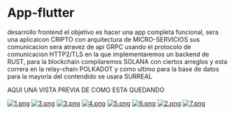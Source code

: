 # App-flutter


desarrollo frontend el objetivo es hacer una app completa funcional, sera una aplicaicon CRIPTO con arquitectura de MICRO-SERVICIOS sus comunicacion sera atravez de api GRPC usando el protocolo de comunicacion HTTP2/TLS en la que implementaremos un backend de RUST, para la blockchain compilaremos SOLANA con ciertos arreglos y esta correra en la relay-chain POLKADOT y como ultimo para la base de datos para la mayoria del contendido se usara SURREAL 

AQUI UNA VISTA PREVIA DE COMO ESTA QUEDANDO 

[![1.png](https://i.postimg.cc/1t3Md83r/1.png)](https://postimg.cc/PL0mprZC)
[![3.png](https://i.postimg.cc/L6cCs4xm/3.png)](https://postimg.cc/tYztSb0c)
[![3.png](https://i.postimg.cc/L6cCs4xm/3.png)](https://postimg.cc/tYztSb0c)
[![4.png](https://i.postimg.cc/bJmVYQB5/4.png)](https://postimg.cc/dkTj4TvR)
[![5.png](https://i.postimg.cc/bNsWJB89/5.png)](https://postimg.cc/RNxXpGWW)
[![6.png](https://i.postimg.cc/9XNgvYTR/6.png)](https://postimg.cc/gr8KhRgm)
[![2.png](https://i.postimg.cc/k5dpTMST/2.png)](https://postimg.cc/PC2yxj2D)
[![7.png](https://i.postimg.cc/h4pRhmmc/7.png)](https://postimg.cc/4n7SSmwS)
